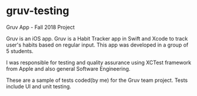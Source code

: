 # gruv-testing


Gruv App - Fall 2018 Project

Gruv is an iOS app. Gruv is a Habit Tracker app in Swift and Xcode to track user's habits based on regular input. This app was developed in a group of 5 students.

I was responsible for testing and quality assurance using XCTest framework from Apple and also general Software Engineering. 

These are a sample of tests coded(by me) for the Gruv team project. Tests include UI and unit testing.

